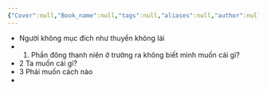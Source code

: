 ```yaml
---
{"Cover":null,"Book_name":null,"tags":null,"aliases":null,"author":null,"link":null,"dg-publish":true,"permalink":"/Book_ Reading 2024/Những câu nói hay trong sách/Suy nghĩ/","dgPassFrontmatter":true,"noteIcon":"2","created":"2023-12-15T06:59:26.013+07:00","updated":"2023-12-21T17:56:41.000+07:00"}
---
```


- Người không mục đích như thuyền không lái
- 1. Phần đông thanh niên ở trường ra không biết mình muốn cái gì?
- 2 Ta muốn cái gì?
- 3 Phải muốn cách nào
- 